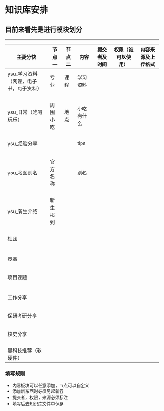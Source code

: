# 知识库安排
## 目前来看先是进行模块划分
- - - - -
| 主要分快                   | 节点一 | 节点二 | 内容    |提交者及时间|权限（谁可以使用）| 内容来源及上传格式 |
|------------------------|-|-----|-------|---|---|-----------|
| ysu_学习资料 （网课，电子书，电子资料） | 专业 | 课程  | 学习资料  |||
|                        | |     |       |||
|                        | |     |       |||
|                        | |     |       |||
|                        | |     |       |||
| ysu_日常（吃喝玩乐）           | 周围小吃 | 地点  | 小吃有什么 |||
|                        | |     |       |||
|                        | |     |       |||
|                        | |     |       |||
|                        | |     |       |||
| ysu_经验分享               | |     | tips  |||
|                        | |     |       |||
|                        | |     |       |||
|                        | |     |       |||
|                        | |     |       |||
|                        | |     |       |||
| ysu_地图别名               | 官方名称 |     | 别名    |||
|                        | |     |       |||
|                        | |     |       |||
|                        | |     |       |||
|                        | |     |       |||
| ysu_新生介绍               | 新生报到 |     |       |||
|                        | |     |       |||
|                        | |     |       |||
|                        | |     |       |||
|                        | |     |       |||
| 社团                     | |||||
|                        ||||||
|                        |     |     |       |      |         |           |
|                        |     |     |       |      |         |           |
|                        |     |     |       |      |         |           |
|                        |     |     |       |      |         |           |
|                        |     |     |       |      |         |           |
| 竞赛                     |     |     |       |      |         |           |
|                        |     |     |       |      |         |           |
|                        |     |     |       |      |         |           |
|                        |     |     |       |      |         |           |
|                        |     |     |       |      |         |           |
|                        |     |     |       |      |         |           |
| 项目课题                   |     |     |       |      |         |           |
|                        |     |     |       |      |         |           |
|                        |     |     |       |      |         |           |
|                        |     |     |       |      |         |           |
|                        |     |     |       |      |         |           |
|                        |     |     |       |      |         |           |
|                        |     |     |       |      |         |           |
| 工作分享                   |     |     |       |      |         |           |
|                        |     |     |       |      |         |           |
|                        |     |     |       |      |         |           |
|                        |     |     |       |      |         |           |
|                        |     |     |       |      |         |           |
|                        |     |     |       |      |         |           |
| 保研考研分享                 |     |     |       |      |         |           |
|                        |     |     |       |      |         |           |
|                        |     |     |       |      |         |           |
|                        |     |     |       |      |         |           |
|                        |     |     |       |      |         |           |
|                        |     |     |       |      |         |           |
| 校史分享                   |     |     |       |      |         |           |
|                        |     |     |       |      |         |           |
|                        |     |     |       |      |         |           |
|                        |     |     |       |      |         |           |
|                        |     |     |       |      |         |           |
| 黑科技推荐（软硬件）             |     |     |       |      |         |           |
### 填写规则
* 内容板块可以任意添加，节点可以自定义
* 添加新东西时必须另起新行
* 提交者，权限，来源必须标注
* 填写后去知识库文件中保存